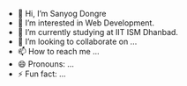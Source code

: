 - 👋 Hi, I’m Sanyog Dongre
- 👀 I’m interested in Web Development.
- 🌱 I’m currently studying at IIT ISM Dhanbad.
- 💞️ I’m looking to collaborate on ...
- 📫 How to reach me ...
- 😄 Pronouns: ...
- ⚡ Fun fact: ...

<!---
SanyogDg/SanyogDg is a ✨ special ✨ repository because its `README.md` (this file) appears on your GitHub profile.
You can click the Preview link to take a look at your changes.
--->
